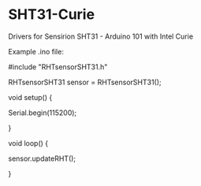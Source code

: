 # SHT31-Curie
Drivers for Sensirion SHT31 - Arduino 101 with Intel Curie

Example .ino file:

#include "RHTsensorSHT31.h"

RHTsensorSHT31 sensor = RHTsensorSHT31();

void setup() {

  Serial.begin(115200);
  
}

void loop() {

  sensor.updateRHT();
  
}
